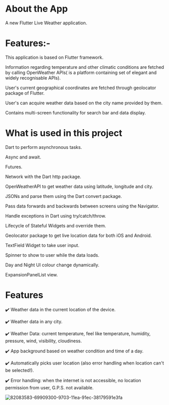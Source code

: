 # About the App

A new Flutter Live Weather application.
# Features:-

This application is based on Flutter framework.

Information regarding temperature and other climatic conditions are fetched by calling OpenWeather APIs( is a platform containing set of elegant and widely recognisable APIs).

User's current geographical coordinates are fetched through geolocator package of Flutter.

User's can acquire weather data based on the city name provided by them.

Contains multi-screen functionality for search bar and data display.

# What is used in this project
Dart to perform asynchronous tasks.

Async and await.

Futures.

Network with the Dart http package.

OpenWeatherAPI to get weather data using latitude, longitude and city.

JSONs and parse them using the Dart convert package.

Pass data forwards and backwards between screens using the Navigator.

Handle exceptions in Dart using try/catch/throw.

Lifecycle of Stateful Widgets and override them.


Geolocator package to get live location data for both iOS and Android.

TextField Widget to take user input.

Spinner to show to user while the data loads.

Day and Night UI colour change dynamically.

ExpansionPanelList view.

# Features

✔️ Weather data in the current location of the device.

✔️ Weather data in any city.

✔️ Weather Data: current temperature, feel like temperature, humidity, pressure, wind, visibility, cloudiness.

✔️ App background based on weather condition and time of a day.

✔️ Automatically picks user location (also error handling when location can't be selected!).

✔️ Error handling: when the internet is not accessible, no location permission from user, G.P.S. not available.


![82083583-69909300-9703-11ea-91ec-38179591e3fa](https://user-images.githubusercontent.com/57807735/179198414-b2c35375-dd48-41eb-8091-e98fb571f110.gif)

